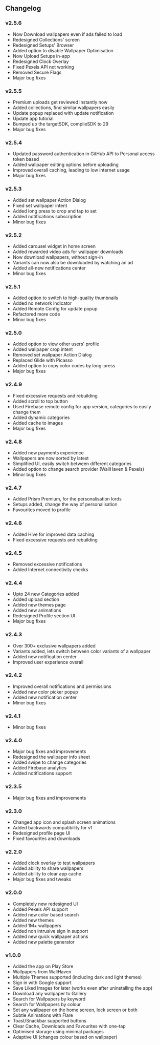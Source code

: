 ## Changelog

### v2.5.6
- Now Download wallpapers even if ads failed to load
- Redesigned Collections' screen
- Redesigned Setups' Browser
- Added option to disable Wallpaper Optimisation
- Now Upload Setups in-app
- Redesigned Clock Overlay
- Fixed Pexels API not working
- Removed Secure Flags
- Major bug fixes

### v2.5.5
- Premium uploads get reviewed instantly now
- Added collections, find similar wallpapers easily
- Update popup replaced with update notification
- Update app tutorial
- Bumped up the targetSDK, compileSDK to 29
- Major bug fixes

### v2.5.4
- Updated password authentication in GitHub API to Personal access token based
- Added wallpaper editing options before uploading
- Improved overall caching, leading to low internet usage
- Major bug fixes

### v2.5.3
- Added set wallpaper Action Dialog
- Fixed set wallpaper intent
- Added long press to crop and tap to set
- Added notifications subscription
- Minor bug fixes

### v2.5.2
- Added carousel widget in home screen
- Added rewarded video ads for wallpaper downloads
- Now download wallpapers, without sign-in
- Variants can now also be downloaded by watching an ad
- Added all-new notifications center
- Minor bug fixes

### v2.5.1
- Added option to switch to high-quality thumbnails
- Added no network indicator
- Added Remote Config for update popup
- Refactored more code
- Minor bug fixes

### v2.5.0
- Added option to view other users' profile
- Added wallpaper crop intent
- Removed set wallpaper Action Dialog
- Replaced Glide with Picasso
- Added option to copy color codes by long-press
- Major bug fixes

### v2.4.9
- Fixed excessive requests and rebuilding
- Added scroll to top button
- Used Firebase remote config for app version, categories to easily change them
- Added dynamic categories
- Added cache to images
- Major bug fixes

### v2.4.8
- Added new payments experience
- Wallpapers are now sorted by latest
- Simplified UI, easily switch between different categories
- Added option to change search provider (WallHaven & Pexels)
- Minor bug fixes

### v2.4.7
- Added Prism Premium, for the personalisation lords
- Setups added, change the way of personalisation
- Favourites moved to profile

### v2.4.6
- Added Hive for improved data caching
- Fixed excessive requests and rebuilding

### v2.4.5
- Removed excessive notifications
- Added Internet connectivity checks

### v2.4.4
- Upto 24 new Categories added
- Added upload section
- Added new themes page
- Added new animations
- Redesigned Profile section UI
- Major bug fixes

### v2.4.3
- Over 300+ exclusive wallpapers added
- Variants added, lets switch between color variants of a wallpaper
- Added new notification center
- Improved user experience overall 

### v2.4.2
- Improved overall notifications and permissions
- Added new color picker popup
- Added new notification center
- Minor bug fixes

### v2.4.1
- Minor bug fixes

### v2.4.0
- Major bug fixes and improvements
- Redesigned the wallpaper info sheet
- Added swipe to change categories
- Added Firebase analytics
- Added notifications support

### v2.3.5
- Major bug fixes and improvements

### v2.3.0
- Changed app icon and splash screen animations
- Added backwards compatibility for v1
- Redesigned profile page UI
- Fixed favourites and downloads

### v2.2.0
- Added clock overlay to test wallpapers
- Added ability to share wallpapers
- Added ability to clear app cache
- Major bug fixes and tweaks

### v2.0.0
- Completely new redesigned UI
- Added Pexels API support
- Added new color based search
- Added new themes
- Added 1M+ wallpapers
- Added non intrusive sign in support
- Added new quick wallpaper actions
- Added new palette generator

### v1.0.0
- Added the app on Play Store
- Wallpapers from WallHaven
- Multiple Themes supported (including dark and light themes)
- Sign in with Google support
- Save Liked Images for later (works even after uninstalling the app)
- Download any wallpaper to Gallery
- Search for Wallpapers by keyword
- Search for Wallpapers by colour
- Set any wallpaper on the home screen, lock screen or both
- Subtle Animations with Flare
- Toast/Snackbar supported buttons
- Clear Cache, Downloads and Favourites with one-tap
- Optimised storage using minimal packages
- Adaptive UI (changes colour based on wallpaper)
